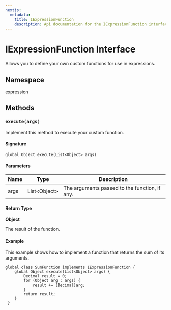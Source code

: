 ```yaml
---
nextjs:
  metadata:
    title: IExpressionFunction
    description: Api documentation for the IExpressionFunction interface}
---
```


# IExpressionFunction Interface

Allows you to define your own custom functions for use in expressions.

## Namespace
expression

## Methods
### `execute(args)`

Implement this method to execute your custom function.

#### Signature
```apex
global Object execute(List<Object> args)
```

#### Parameters
| Name | Type | Description |
|------|------|-------------|
| args | List&lt;Object&gt; | The arguments passed to the function, if any. |

#### Return Type
**Object**

The result of the function.

#### Example
This example shows how to implement a function that returns the sum of its arguments. 
```apex
global class SumFunction implements IExpressionFunction {
    global Object execute(List<Object> args) {
        Decimal result = 0;
        for (Object arg : args) {
            result += (Decimal)arg;
        }
        return result;
    }
 }
```